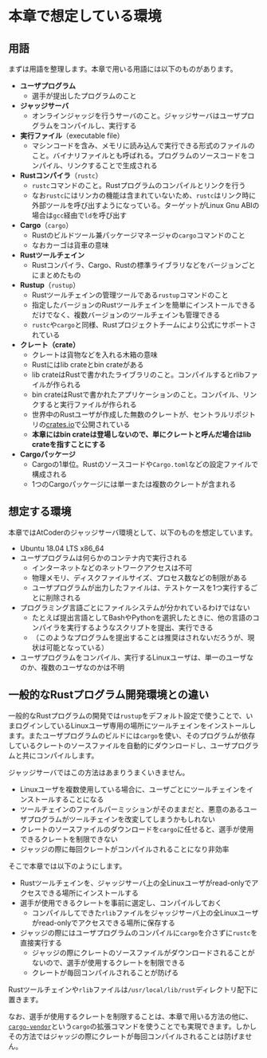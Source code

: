 <!-- -*- coding:utf-8-unix -*- -->

# 本章で想定している環境

## 用語

まずは用語を整理します。本章で用いる用語には以下のものがあります。

- **ユーザプログラム**
  - 選手が提出したプログラムのこと
- **ジャッジサーバ**
  - オンラインジャッジを行うサーバのこと。ジャッジサーバはユーザプログラムをコンパイルし、実行する
- **実行ファイル**（executable file）
  - マシンコードを含み、メモリに読み込んで実行できる形式のファイルのこと。バイナリファイルとも呼ばれる。プログラムのソースコードをコンパイル、リンクすることで生成される
- **Rustコンパイラ**（`rustc`）
  - `rustc`コマンドのこと。Rustプログラムのコンパイルとリンクを行う
  - なお`rustc`にはリンカの機能は含まれていないため、`rustc`はリンク時に外部ツールを呼び出すようになっている。ターゲットがLinux Gnu ABIの場合は`gcc`経由で`ld`を呼び出す
- **Cargo**（`cargo`）
  - Rustのビルドツール兼パッケージマネージャの`cargo`コマンドのこと
  - なおカーゴは貨車の意味
- **Rustツールチェイン**
  - Rustコンパイラ、Cargo、Rustの標準ライブラリなどをバージョンごとにまとめたもの
- **Rustup**（`rustup`）
  - Rustツールチェインの管理ツールである`rustup`コマンドのこと
  - 指定したバージョンのRustツールチェインを簡単にインストールできるだけでなく、複数バージョンのツールチェインも管理できる
  - `rustc`や`cargo`と同様、Rustプロジェクトチームにより公式にサポートされている
- **クレート（crate）**
  - クレートは貨物などを入れる木箱の意味
  - Rustにはlib crateとbin crateがある
  - lib crateはRustで書かれたライブラリのこと。コンパイルするとrlibファイルが作られる
  - bin crateはRustで書かれたアプリケーションのこと。コンパイル、リンクすると実行ファイルが作られる
  - 世界中のRustユーザが作成した無数のクレートが、セントラルリポジトリの[crates.io](https://crates.io)で公開されている
  - **本章にはbin crateは登場しないので、単にクレートと呼んだ場合はlib crateを指すことにする**
- **Cargoパッケージ**
  - Cargoの1単位。Rustのソースコードや`Cargo.toml`などの設定ファイルで構成される
  - 1つのCargoパッケージには単一または複数のクレートが含まれる


## 想定する環境

本章ではAtCoderのジャッジサーバ環境として、以下のものを想定しています。

- Ubuntu 18.04 LTS x86_64
- ユーザプログラムは何らかのコンテナ内で実行される
  - インターネットなどのネットワークアクセスは不可
  - 物理メモリ、ディスクファイルサイズ、プロセス数などの制限がある
  - ユーザプログラムが出力したファイルは、テストケースを1つ実行するごとに削除される
- プログラミング言語ごとにファイルシステムが分かれているわけではない
  - たとえば提出言語としてBashやPythonを選択したときに、他の言語のコンパイラを実行するようなスクリプトを提出、実行できる
  - （このようなプログラムを提出することは推奨はされないだろうが、現状は可能となっている）
- ユーザプログラムをコンパイル、実行するLinuxユーザは、単一のユーザなのか、複数のユーザなのかは不明


## 一般的なRustプログラム開発環境との違い

一般的なRustプログラムの開発では`rustup`をデフォルト設定で使うことで、いまログインしているLinuxユーザ専用の場所にツールチェインをインストールします。またユーザプログラムのビルドには`cargo`を使い、そのプログラムが依存しているクレートのソースファイルを自動的にダウンロードし、ユーザプログラムと共にコンパイルします。

ジャッジサーバではこの方法はあまりうまくいきません。

- Linuxユーザを複数使用している場合に、ユーザごとにツールチェインをインストールすることになる
- ツールチェインのファイルパーミッションがそのままだと、悪意のあるユーザプログラムがツールチェインを改変してしまうかもしれない
- クレートのソースファイルのダウンロードを`cargo`に任せると、選手が使用できるクレートを制限できない
- ジャッジの際に毎回クレートがコンパイルされることになり非効率

そこで本章では以下のようにします。

- Rustツールチェインを、ジャッジサーバ上の全Linuxユーザがread-onlyでアクセスできる場所にインストールする
- 選手が使用できるクレートを事前に選定し、コンパイルしておく
  - コンパイルしてできた`rlib`ファイルをジャッジサーバ上の全Linuxユーザがread-onlyでアクセスできる場所に保存する
- ジャッジの際にはユーザプログラムのコンパイルに`cargo`を介さずに`rustc`を直接実行する
  - ジャッジの際にクレートのソースファイルがダウンロードされることがないので、選手が使用するクレートを制限できる
  - クレートが毎回コンパイルされることが防げる

Rustツールチェインや`rlib`ファイルは`/usr/local/lib/rust`ディレクトリ配下に置きます。

なお、選手が使用するクレートを制限することは、本章で用いる方法の他に、[`cargo-vendor`][cargo-vendor-crate]という`cargo`の拡張コマンドを使うことでも実現できます。しかしその方法ではジャッジの際にクレートが毎回コンパイルされることは防げません。

[cargo-vendor-crate]: https://crates.io/crates/cargo-vendor
